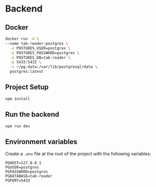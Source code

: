 # Backend

## Docker

```sh
docker run -d \
--name tab-reader-postgres \
  -e POSTGRES_USER=postgres \
  -e POSTGRES_PASSWORD=postgres \
  -e POSTGRES_DB=tab-reader \
  -p 5433:5432 \
  -v ~/pg-data:/var/lib/postgresql/data \
  postgres:latest
```

## Project Setup

```sh
npm install
```

## Run the backend

```sh
npm run dev
```

## Environment variables

Create a `.env` file at the root of the project with the following variables:

```env
PGHOST=127.0.0.1
PGUSER=postgres
PGPASSWORD=postgres
PGDATABASE=tab-reader
PGPORT=5433
```
